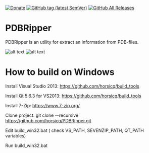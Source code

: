 [![Donate](https://img.shields.io/badge/Donate-PayPal-green.svg)](https://www.paypal.com/cgi-bin/webscr?cmd=_s-xclick&hosted_button_id=NF3FBD3KHMXDN)
[![GitHub tag (latest SemVer)](https://img.shields.io/github/tag/horsicq/PDBRipper.svg)](https://github.com/horsicq/PDBRipper/releases)
[![GitHub All Releases](https://img.shields.io/github/downloads/horsicq/PDBRipper/total.svg)](https://github.com/horsicq/PDBRipper/releases)

PDBRipper
=======

PDBRipper is an utility for extract an information from PDB-files.

![alt text](https://github.com/horsicq/PDBRipper/blob/master/docs/screenshot_gui.jpg "Screenshot gui")
![alt text](https://github.com/horsicq/PDBRipper/blob/master/docs/screenshot_console.jpg "Screenshot console")


How to build on Windows
=======

Install Visual Studio 2013: https://github.com/horsicq/build_tools

Install Qt 5.6.3 for VS2013: https://github.com/horsicq/build_tools

Install 7-Zip: https://www.7-zip.org/

Clone project: git clone --recursive https://github.com/horsicq/PDBRipper.git

Edit build_win32.bat ( check VS_PATH,  SEVENZIP_PATH, QT_PATH variables)

Run build_win32.bat
